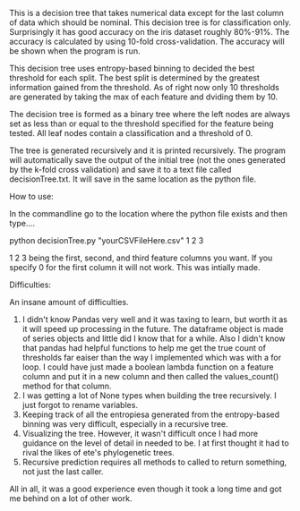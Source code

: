 This is a decision tree that takes numerical data except for the last column of data which should be nominal.  This decision tree is for classification only.  Surprisingly it has good accuracy on the iris dataset roughly 80%-91%.  The accuracy is calculated by using 10-fold cross-validation.  The accuracy will be shown when the program is run.

This decision tree uses entropy-based binning to decided the best threshold for each split.  The best split is determined by the greatest information gained from the threshold.  As of right now only 10 thresholds are generated by taking the max of each feature and dviding them by 10.  

The decision tree is formed as a binary tree where the left nodes are always set as less than or equal to the threshold specified for the feature being tested.  All leaf nodes contain a classification and a threshold of 0.  

The tree is generated recursively and it is printed recursively.  The program will automatically save the output of the initial tree (not the ones generated by the k-fold cross validation) and save it to a text file called decisionTree.txt.  It will save in the same location as the python file.

How to use:
 
In the commandline go to the location where the python file exists and then type....

python decisionTree.py "yourCSVFileHere.csv" 1 2 3

1 2 3 being the first, second, and third feature columns you want.  If you specify 0 for the first column it will not work.  This was intially made.

Difficulties:

An insane amount of difficulties. 
1. I didn't know Pandas very well and it was taxing to learn, but worth it as it will speed up processing in the future.  The dataframe object is made of series objects and little did I know that for a while.  Also I didn't know that pandas had helpful functions to help me get the true count of thresholds far eaiser than the way I implemented which was with a for loop.  I could have just made a boolean lambda function on a feature column and put it in a new column and then called the values_count() method for that column.
2. I was getting a lot of None types when building the tree recursively.  I just forgot to rename variables.
3. Keeping track of all the entropiesa generated from the entropy-based binning was very difficult, especially in a recursive tree.
4. Visualizing the tree.  However, it wasn't difficult once I had more guidance on the level of detail in needed to be.  I at first thought it had to rival the likes of ete's phylogenetic trees.  
5. Recursive prediction requires all methods to called to return something, not just the last caller.


All in all, it was a good experience even though it took a long time and got me behind on a lot of other work.
